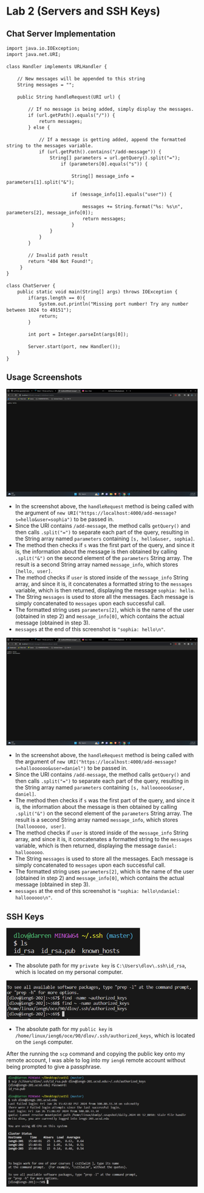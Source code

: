 # Lab 2 (Servers and SSH Keys)

## Chat Server Implementation

```
import java.io.IOException;
import java.net.URI;

class Handler implements URLHandler {

    // New messages will be appended to this string
    String messages = "";

    public String handleRequest(URI url) {

        // If no message is being added, simply display the messages.
        if (url.getPath().equals("/")) {
            return messages;
        } else {

            // If a message is getting added, append the formatted string to the messages variable.
            if (url.getPath().contains("/add-message")) {
                String[] parameters = url.getQuery().split("=");
                    if (parameters[0].equals("s")) {
                        
                        String[] message_info = parameters[1].split("&");

                        if (message_info[1].equals("user")) {

                            messages += String.format("%s: %s\n", parameters[2], message_info[0]);
                            return messages;
                        }
                } 
            }
        }
        
        // Invalid path result
        return "404 Not Found!";
     }
}

class ChatServer {
    public static void main(String[] args) throws IOException {
        if(args.length == 0){
            System.out.println("Missing port number! Try any number between 1024 to 49151");
            return;
        }

        int port = Integer.parseInt(args[0]);

        Server.start(port, new Handler());
    }
}
```

## Usage Screenshots

![Image](/lab2_images/first_image.png)

- In the screenshot above, the ```handleRequest``` method is being called with the argument of ```new URI("https://localhost:4000/add-message?s=hello&user=sophia")``` to be passed in.
- Since the URI contains ```/add-message```, the method calls ```getQuery()``` and then calls ```.split("=")``` to separate each part of the query, resulting in the String array named ```parameters``` containing ```[s, hello&user, sophia]```.
- The method then checks if ```s``` was the first part of the query, and since it is, the information about the message is then obtained by calling ```.split("&")``` on the second element of the ```parameters``` String array. The result is a second String array named ```message_info```, which stores ```[hello, user]```.
- The method checks if ```user``` is stored inside of the ```message_info``` String array, and since it is, it concatenates a formatted string to the ```messages``` variable, which is then returned, displaying the message ```sophia: hello```.
- The String ```messages``` is used to store all the messages. Each message is simply concatenated to ```messages``` upon each successful call.
- The formatted string uses ```parameters[2]```, which is the name of the user (obtained in step 2) and ```message_info[0]```, which contains the actual message (obtained in step 3).
- ```messages``` at the end of this screenshot is ```"sophia: hello\n"```.

![Image](/lab2_images/second_image.png)

- In the screenshot above, the ```handleRequest``` method is being called with the argument of ```new URI("https://localhost:4000/add-message?s=halloooooo&user=daniel")``` to be passed in.
- Since the URI contains ```/add-message```, the method calls ```getQuery()``` and then calls ```.split("=")``` to separate each part of the query, resulting in the String array named ```parameters``` containing ```[s, halloooooo&user, daniel]```.
- The method then checks if ```s``` was the first part of the query, and since it is, the information about the message is then obtained by calling ```.split("&")``` on the second element of the ```parameters``` String array. The result is a second String array named ```message_info```, which stores ```[halloooooo, user]```.
- The method checks if ```user``` is stored inside of the ```message_info``` String array, and since it is, it concatenates a formatted string to the ```messages``` variable, which is then returned, displaying the message ```daniel: halloooooo```.
- The String ```messages``` is used to store all the messages. Each message is simply concatenated to ```messages``` upon each successful call.
- The formatted string uses ```parameters[2]```, which is the name of the user (obtained in step 2) and ```message_info[0]```, which contains the actual message (obtained in step 3).
- ```messages``` at the end of this screenshot is ```"sophia: hello\ndaniel: halloooooo\n"```.

## SSH Keys

![Image](/lab2_images/ssh_location.png)
- The absolute path for my ```private key``` is ```C:\Users\dlov\.ssh\id_rsa```, which is located on my personal computer.

![Image](/lab2_images/ssh_location_public.png)
- The absolute path for my ```public key``` is ```/home/linux/ieng6/oce/90/dlov/.ssh/authorized_keys```, which is located on the ```ieng6``` computer.

After the running the ```scp``` command and copying the public key onto my remote account, I was able to log into my ```ieng6``` remote account without being prompted to give a passphrase.

![Image](/lab2_images/ssh_image.png)
